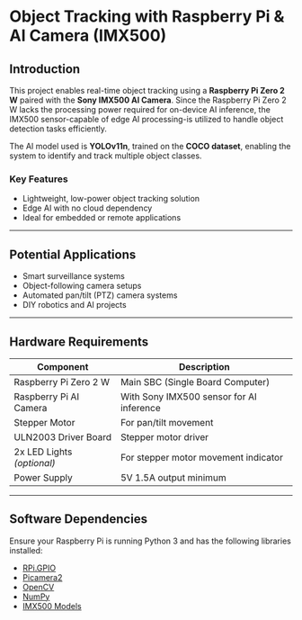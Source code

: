 # Object Tracking with Raspberry Pi & AI Camera (IMX500)

## Introduction

This project enables real-time object tracking using a **Raspberry Pi Zero 2 W** paired with the **Sony IMX500 AI Camera**. Since the Raspberry Pi Zero 2 W lacks the processing power required for on-device AI inference, the IMX500 sensor-capable of edge AI processing-is utilized to handle object detection tasks efficiently.

The AI model used is **YOLOv11n**, trained on the **COCO dataset**, enabling the system to identify and track multiple object classes.

### Key Features

- Lightweight, low-power object tracking solution
- Edge AI with no cloud dependency
- Ideal for embedded or remote applications

---

## Potential Applications

- Smart surveillance systems
- Object-following camera setups
- Automated pan/tilt (PTZ) camera systems
- DIY robotics and AI projects

---

## Hardware Requirements

| Component                 | Description                               |
|---------------------------|-------------------------------------------|
| Raspberry Pi Zero 2 W     | Main SBC (Single Board Computer)          |
| Raspberry Pi AI Camera    | With Sony IMX500 sensor for AI inference  |
| Stepper Motor             | For pan/tilt movement                     |
| ULN2003 Driver Board      | Stepper motor driver                      |
| 2x LED Lights *(optional)*| For stepper motor movement indicator      |
| Power Supply              | 5V 1.5A output minimum                    |

---

## Software Dependencies

Ensure your Raspberry Pi is running Python 3 and has the following libraries installed:

- [RPi.GPIO](https://pypi.org/project/RPi.GPIO/)
- [Picamera2](https://github.com/raspberrypi/picamera2)
- [OpenCV](https://github.com/opencv/opencv-python)
- [NumPy](https://github.com/numpy/numpy)
- [IMX500 Models](https://github.com/raspberrypi/imx500-models)
